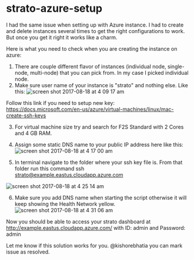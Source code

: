 # strato-azure-setup

I had the same issue when setting up with Azure instance. I had to create and delete instances several times to get the right configurations to work. But once you get it right it works like a charm.

Here is what you need to check when you are creating the instance on azure:
1. There are couple different flavor of instances (individual node, single-node, multi-node) that you can pick from. In my case I picked individual node.
2. Make sure user name of your instance is "strato" and nothing else. Like this:
![screen shot 2017-08-18 at 4 09 17 am](https://user-images.githubusercontent.com/12634462/29450091-4da52da2-83cb-11e7-97bf-fb0132a7659c.png)

Follow this link if you need to setup new key: https://docs.microsoft.com/en-us/azure/virtual-machines/linux/mac-create-ssh-keys

3. For virtual machine size try and search for F2S Standard with 2 Cores and 4 GB RAM.
4. Assign some static DNS name to your public IP address here like this:
![screen shot 2017-08-18 at 4 17 00 am](https://user-images.githubusercontent.com/12634462/29450294-2881794e-83cc-11e7-8838-aa08e8afb20d.png)

5. In terminal navigate to the folder where your ssh key file is. From that folder run this command ssh strato@example.eastus.cloudapp.azure.com

![screen shot 2017-08-18 at 4 25 14 am](https://user-images.githubusercontent.com/12634462/29450605-493753ec-83cd-11e7-8ae3-9425f46b0494.png)

6. Make sure you add DNS name when starting the script otherwise it will keep showing the Health Network yellow.
![screen shot 2017-08-18 at 4 31 06 am](https://user-images.githubusercontent.com/12634462/29450978-dfe9f014-83ce-11e7-9d58-da7c8d046d4f.png)

Now you should be able to access your strato dashboard at http://example.eastus.cloudapp.azure.com/
with ID: admin and Password: admin

Let me know if this solution works for you. @kishorebhatia you can mark issue as resolved.
